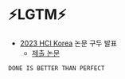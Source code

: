# ⚡️LGTM⚡️ 

- [2023 HCI Korea](https://conference.hcikorea.org/hcik2023/main/main.asp) 논문 구두 발표
  - [제출 논문](https://www.dbpia.co.kr/journal/articleDetail?nodeId=NODE11229679)



`DONE IS BETTER THAN PERFECT` 

